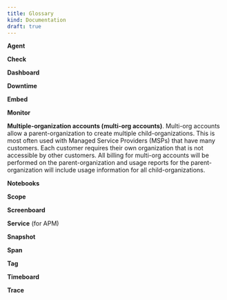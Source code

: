 ```yaml
---
title: Glossary
kind: Documentation
draft: true
---
```

**Agent**

**Check**

**Dashboard**

**Downtime**

**Embed**

**Monitor**

**Multiple-organization accounts (multi-org accounts)**. Multi-org accounts allow a parent-organization to create multiple child-organizations. This is most often used with Managed Service Providers (MSPs) that have many customers. Each customer requires their own organization that is not accessible by other customers. All billing for multi-org accounts will be performed on the parent-organization and usage reports for the parent-organization will include usage information for all child-organizations.

**Notebooks**

**Scope**

**Screenboard**

**Service** (for APM)

**Snapshot**

**Span**

**Tag**

**Timeboard**

**Trace**












